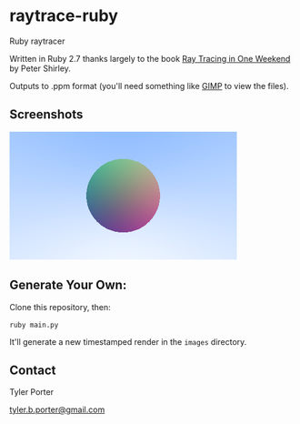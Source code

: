 # raytrace-ruby

Ruby raytracer

Written in Ruby 2.7 thanks largely to the book [Ray Tracing in One Weekend](https://raytracing.github.io/books/RayTracingInOneWeekend.html) by Peter Shirley.

Outputs to .ppm format (you'll need something like [GIMP](https://www.gimp.org/) to view the files).

## Screenshots
![Surface Normals of a Sphere](assets/surface_normals.png)

## Generate Your Own:

Clone this repository, then:

```shell
ruby main.py
```

It'll generate a new timestamped render in the `images` directory.

## Contact

Tyler Porter

tyler.b.porter@gmail.com